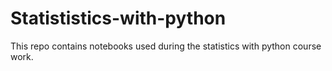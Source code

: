 # Statististics-with-python
This repo contains notebooks used during the statistics with python course work.
